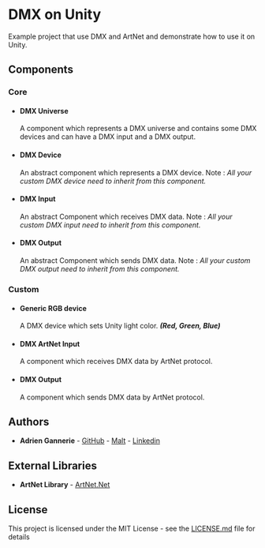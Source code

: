 
# DMX on Unity

Example project that use DMX and ArtNet and demonstrate how to use it on Unity.

## Components

### Core
* #### DMX Universe

	A component which represents a DMX universe and contains some DMX devices and can have a DMX input and a DMX output.

* #### DMX Device

	An abstract component which represents a DMX device.
Note : *All your custom DMX device need to inherit from this component.*

* #### DMX Input

	An abstract Component which receives DMX data.
Note : *All your custom DMX input need to inherit from this component.*

* #### DMX Output

	An abstract Component which sends DMX data.
Note : *All your custom DMX output need to inherit from this component.*

### Custom
* #### Generic RGB device

	A DMX device which sets Unity light color. ***(Red, Green, Blue)***

* #### DMX ArtNet Input

	A component which receives DMX data by ArtNet protocol.

* #### DMX Output

	A component which sends DMX data by ArtNet protocol.

## Authors

* **Adrien Gannerie** - [GitHub](https://github.com/AdrienGannerie) - [Malt](https://www.malt.fr/profile/adriengannerie?q=Adrien%20Gannerie&as=t&searchid=5dce7d3e767eb30009cea73f)  - [Linkedin](https://www.linkedin.com/in/adrien-gannerie/)

## External Libraries

* **ArtNet Library** - [ArtNet.Net](https://github.com/MikeCodesDotNET/ArtNet.Net)

## License

This project is licensed under the MIT License - see the [LICENSE.md](LICENSE.md) file for details
